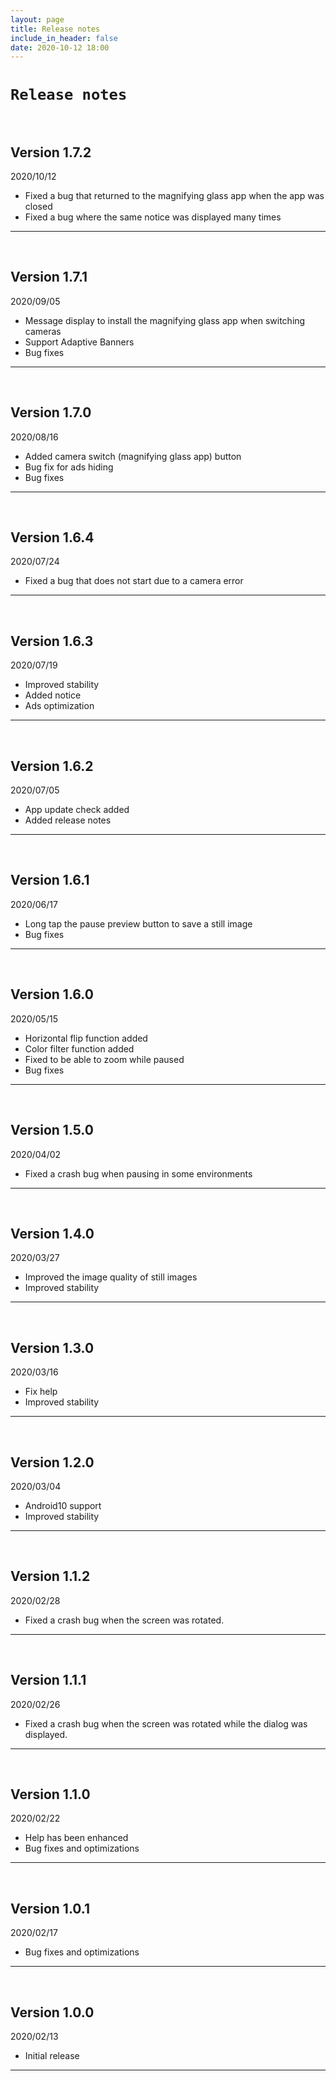 ```yaml
---
layout: page
title: Release notes
include_in_header: false
date: 2020-10-12 18:00
---
```


# `Release notes`
<br>

## **Version 1.7.2**
2020/10/12
- Fixed a bug that returned to the magnifying glass app when the app was closed
- Fixed a bug where the same notice was displayed many times
---
<br>

## **Version 1.7.1**
2020/09/05
- Message display to install the magnifying glass app when switching cameras
- Support Adaptive Banners
- Bug fixes
---
<br>

## **Version 1.7.0**
2020/08/16
- Added camera switch (magnifying glass app) button
- Bug fix for ads hiding
- Bug fixes
---
<br>

## **Version 1.6.4**
2020/07/24
- Fixed a bug that does not start due to a camera error
---
<br>

## **Version 1.6.3**
2020/07/19
- Improved stability
- Added notice
- Ads optimization
---
<br>

## **Version 1.6.2**
2020/07/05
- App update check added
- Added release notes
---
<br>

## **Version 1.6.1**
2020/06/17
- Long tap the pause preview button to save a still image
- Bug fixes
---
<br>

## **Version 1.6.0**
2020/05/15
- Horizontal flip function added
- Color filter function added
- Fixed to be able to zoom while paused
- Bug fixes
---
<br>

## **Version 1.5.0**
2020/04/02
- Fixed a crash bug when pausing in some environments
---
<br>

## **Version 1.4.0**
2020/03/27
- Improved the image quality of still images
- Improved stability
---
<br>

## **Version 1.3.0**
2020/03/16
- Fix help
- Improved stability
---
<br>

## **Version 1.2.0**
2020/03/04
- Android10 support
- Improved stability
---
<br>

## **Version 1.1.2**
2020/02/28
- Fixed a crash bug when the screen was rotated.
---
<br>

## **Version 1.1.1**
2020/02/26
- Fixed a crash bug when the screen was rotated while the dialog was displayed.
---
<br>

## **Version 1.1.0**
2020/02/22
- Help has been enhanced
- Bug fixes and optimizations
---
<br>

## **Version 1.0.1**
2020/02/17
- Bug fixes and optimizations
---
<br>

## **Version 1.0.0**
2020/02/13
- Initial release
---
<br>